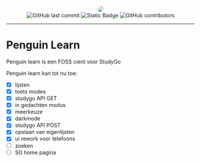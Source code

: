 <div align=center>
 <img src="https://github.com/studyGOgratis/penguin-learn/blob/main/IconKitchen-Output/web/apple-touch-icon.png?raw=true" style="border-radius: 10px;"/> <br>
<img alt="GitHub last commit" src="https://img.shields.io/github/last-commit/penguin-learn/penguin-learn">
<img alt="Static Badge" src="https://img.shields.io/badge/bevat-spaghetti_code-blue">
<img alt="GitHub contributors" src="https://img.shields.io/github/contributors/penguin-learn/penguin-learn">
</div>

---
# Penguin Learn

Penguin learn is een FOSS cient voor StudyGo

Penguin learn kan tot nu toe:
 - [x] lijsten
 - [x] toets modes
 - [x] studygo API GET
 - [x] in gedachten modus
 - [x] meerkeuze
 - [x] darkmode
 - [x] studygo API POST
 - [x] opslaan van eigenlijsten
 - [x] ui rework voor telefoons
 - [ ] zoeken
 - [ ] SG home pagina
